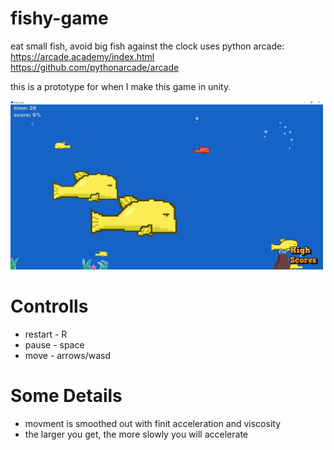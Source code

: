 # fishy-game
eat small fish, avoid big fish against the clock
uses python arcade:  
https://arcade.academy/index.html  
https://github.com/pythonarcade/arcade 

this is a prototype for when I make this game in unity.

<img src="https://github.com/LiorAvrahami/fishy-game/blob/main/example%20image.png" width="500">


# Controlls
- restart - R
- pause - space
- move - arrows/wasd

# Some Details
- movment is smoothed out with finit acceleration and viscosity
- the larger you get, the more slowly you will accelerate
